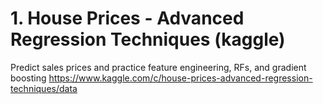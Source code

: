 # 1. House Prices - Advanced Regression Techniques (kaggle)

Predict sales prices and practice feature engineering, RFs, and gradient boosting
https://www.kaggle.com/c/house-prices-advanced-regression-techniques/data
